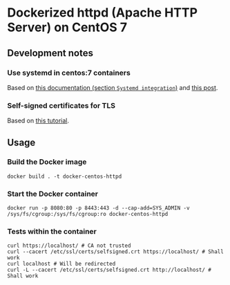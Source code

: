 # Dockerized httpd (Apache HTTP Server) on CentOS 7

## Development notes

### Use systemd in centos:7 containers

Based on [this documentation (section `Systemd integration`)](https://hub.docker.com/_/centos/) and [this post](https://developers.redhat.com/blog/2014/05/05/running-systemd-within-docker-container/).

### Self-signed certificates for TLS

Based on [this tutorial](https://www.digitalocean.com/community/tutorials/how-to-create-an-ssl-certificate-on-apache-for-centos-7).

## Usage

### Build the Docker image

```
docker build . -t docker-centos-httpd
```

### Start the Docker container

```
docker run -p 8080:80 -p 8443:443 -d --cap-add=SYS_ADMIN -v /sys/fs/cgroup:/sys/fs/cgroup:ro docker-centos-httpd
```

### Tests within the container

```
curl https://localhost/ # CA not trusted
curl --cacert /etc/ssl/certs/selfsigned.crt https://localhost/ # Shall work
curl localhost # Will be redirected
curl -L --cacert /etc/ssl/certs/selfsigned.crt http://localhost/ # Shall work
```
